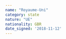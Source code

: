 ```yaml
---
name: "Royaume-Uni"
category: state
nature: "UE"
nationality: GBR
date_signed: '2018-11-12'
---
```

    